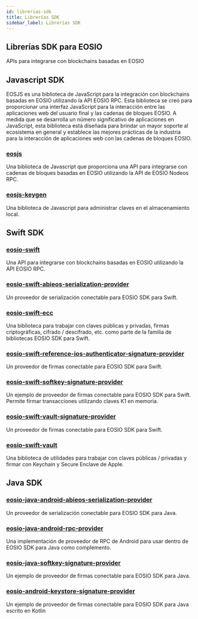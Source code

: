 ```yaml
---
id: librerias-sdk
title: Librerías SDK
sidebar_label: Librerías SDK
---
```


## Librerías SDK para EOSIO

APIs para integrarse con blockchains basadas en EOSIO

## Javascript SDK

EOSJS es una biblioteca de JavaScript para la integración con blockchains basadas en EOSIO utilizando la API EOSIO RPC. Esta biblioteca se creó para proporcionar una interfaz JavaScript para la interacción entre las aplicaciones web del usuario final y las cadenas de bloques EOSIO. A medida que se desarrolla un número significativo de aplicaciones en JavaScript, esta biblioteca está diseñada para brindar un mayor soporte al ecosistema en general y establece las mejores prácticas de la industria para la interacción de aplicaciones web con las cadenas de bloques EOSIO.

### [eosjs](https://developers.eos.io/manuals/eosjs/latest/index)
Una biblioteca de Javascript que proporciona una API para integrarse con cadenas de bloques basadas en EOSIO utilizando la API de EOSIO Nodeos RPC.

### [eosjs-keygen](https://github.com/EOSIO/eosjs-keygen)
Una biblioteca de Javascript para administrar claves en el almacenamiento local.

## Swift SDK

### [eosio-swift](https://github.com/EOSIO/eosio-swift)
Una API para integrarse con blockchains basadas en EOSIO utilizando la API EOSIO RPC.

### [eosio-swift-abieos-serialization-provider](https://github.com/EOSIO/eosio-swift-abieos-serialization-provider)
Un proveedor de serialización conectable para EOSIO SDK para Swift.

### [eosio-swift-ecc](https://github.com/EOSIO/eosio-swift-ecc)
Una biblioteca para trabajar con claves públicas y privadas, firmas criptográficas, cifrado / descifrado, etc. como parte de la familia de bibliotecas EOSIO SDK para Swift.

### [eosio-swift-reference-ios-authenticator-signature-provider](https://github.com/EOSIO/eosio-swift-reference-ios-authenticator-signature-provider)
Un proveedor de firmas conectable para EOSIO SDK para Swift.

### [eosio-swift-softkey-signature-provider](https://github.com/EOSIO/eosio-swift-softkey-signature-provider)
Un ejemplo de proveedor de firmas conectable para EOSIO SDK para Swift. Permite firmar transacciones utilizando claves K1 en memoria.

### [eosio-swift-vault-signature-provider](https://github.com/EOSIO/eosio-swift-vault-signature-provider)
Un proveedor de firmas conectable para EOSIO SDK para Swift.

### [eosio-swift-vault](https://github.com/EOSIO/eosio-swift-vault)
Una biblioteca de utilidades para trabajar con claves públicas / privadas y firmar con Keychain y Secure Enclave de Apple.

## Java SDK

### [eosio-java-android-abieos-serialization-provider](https://github.com/EOSIO/eosio-java-android-abieos-serialization-provider)
Un proveedor de serialización conectable para EOSIO SDK para Java.

### [eosio-java-android-rpc-provider](https://github.com/EOSIO/eosio-java-android-rpc-provider)
Una implementación de proveedor de RPC de Android para usar dentro de EOSIO SDK para Java como complemento.

### [eosio-java-softkey-signature-provider](https://github.com/EOSIO/eosio-java-softkey-signature-provider)
Un ejemplo de proveedor de firmas conectable para EOSIO SDK para Java.

### [eosio-android-keystore-signature-provider](https://github.com/EOSIO/eosio-android-keystore-signature-provider)
Un ejemplo de proveedor de firmas conectable para EOSIO SDK para Java escrito en Kotlin
